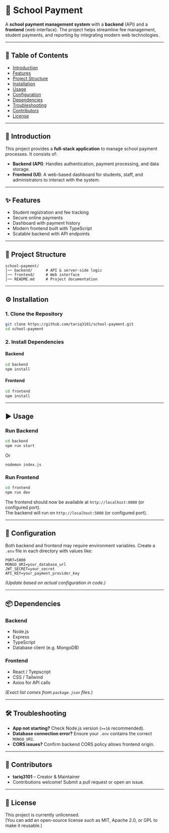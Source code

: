 # 📘 School Payment

A **school payment management system** with a **backend** (API) and a **frontend** (web interface). The project helps streamline fee management, student payments, and reporting by integrating modern web technologies.

---

## 📑 Table of Contents
- [Introduction](#-introduction)
- [Features](#-features)
- [Project Structure](#-project-structure)
- [Installation](#-installation)
- [Usage](#-usage)
- [Configuration](#-configuration)
- [Dependencies](#-dependencies)
- [Troubleshooting](#-troubleshooting)
- [Contributors](#-contributors)
- [License](#-license)

---

## 🚀 Introduction
This project provides a **full-stack application** to manage school payment processes. It consists of:
- **Backend (API)**: Handles authentication, payment processing, and data storage.
- **Frontend (UI)**: A web-based dashboard for students, staff, and administrators to interact with the system.

---

## ✨ Features
- Student registration and fee tracking
- Secure online payments
- Dashboard with payment history
- Modern frontend built with TypeScript
- Scalable backend with API endpoints

---

## 📂 Project Structure
```
school-payment/
│── backend/      # API & server-side logic
│── frontend/     # Web interface
│── README.md     # Project documentation
```

---

## ⚙️ Installation

### 1. Clone the Repository
```bash
git clone https://github.com/tariq3101/school-payment.git
cd school-payment
```

### 2. Install Dependencies

#### Backend
```bash
cd backend
npm install
```

#### Frontend
```bash
cd frontend
npm install
```

---

## ▶️ Usage

### Run Backend
```bash
cd backend
npm run start
```
Or
```
nodemon index.js
```

### Run Frontend
```bash
cd frontend
npm run dev
```

The frontend should now be available at `http://localhost:8080` (or configured port).  
The backend will run on `http://localhost:5000` (or configured port).

---

## 🔧 Configuration
Both backend and frontend may require environment variables. Create a `.env` file in each directory with values like:

```
PORT=5000
MONGO_URI=your_database_url
JWT_SECRET=your_secret
API_KEY=your_payment_provider_key
```

*(Update based on actual configuration in code.)*

---

## 📦 Dependencies

### Backend
- Node.js
- Express
- TypeScript
- Database client (e.g. MongoDB)

### Frontend
- React / Tyepscript
- CSS / Tailwind 
- Axios for API calls

*(Exact list comes from `package.json` files.)*

---

## 🛠 Troubleshooting
- **App not starting?** Check Node.js version (`>=16` recommended).
- **Database connection error?** Ensure your `.env` contains the correct `MONGO_URI`.
- **CORS issues?** Confirm backend CORS policy allows frontend origin.

---

## 👥 Contributors
- **tariq3101** – Creator & Maintainer  
- Contributions welcome! Submit a pull request or open an issue.

---

## 📜 License
This project is currently unlicensed.  
(You can add an open-source license such as MIT, Apache 2.0, or GPL to make it reusable.)
